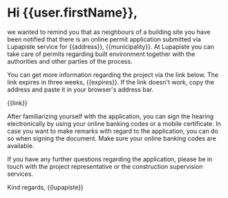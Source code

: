 # Hi {{user.firstName}},

we wanted to remind you that as neighbours of a building site you have been notified that there is an online permit application submitted via Lupapiste service for {{address}}, {{municipality}}. At Lupapiste you can take care of permits regarding built environment together with the authorities and other parties of the process.

You can get more information regarding the project via the link below. The link expires in three weeks, {{expires}}. If the link doesn't work, copy the address and paste it in your browser's address bar.

{{link}}

After familiarizing yourself with the application, you can sign the hearing electronically by using your online banking codes or a mobile certificate. In case you want to make remarks with regard to the application, you can do so when signing the document. Make sure your online banking codes are available.

If you have any further questions regarding the application, please be in touch with the project representative or the construction supervision services.

Kind regards,
{{lupapiste}}